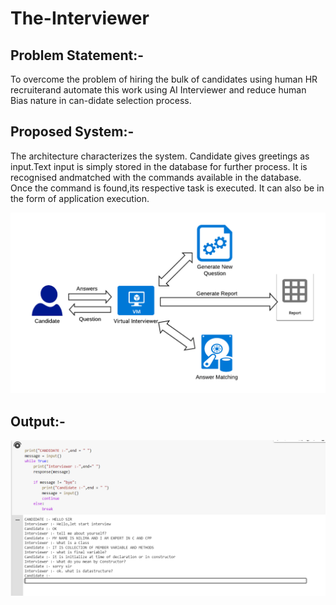 # The-Interviewer

## Problem Statement:-
To overcome the problem of hiring the bulk of candidates using human HR recruiterand automate this work using AI Interviewer and reduce human Bias nature in can-didate selection process.

## Proposed System:-
The architecture characterizes the system.   Candidate gives greetings as input.Text input is simply stored in the database for further process.  It is recognised andmatched with the commands available in the database. Once the command is found,its respective task is executed. It can also be in the form of application execution.


![Architecture](archi.png)

## Output:-
![Output](output.PNG)
